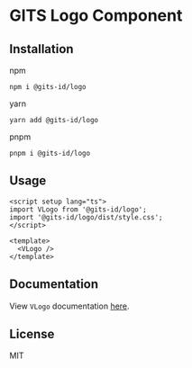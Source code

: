 # GITS Logo Component

## Installation

npm

```
npm i @gits-id/logo
```

yarn

```
yarn add @gits-id/logo
```

pnpm

```
pnpm i @gits-id/logo
```

## Usage

```vue
<script setup lang="ts">
import VLogo from '@gits-id/logo';
import '@gits-id/logo/dist/style.css';
</script>

<template>
  <VLogo />
</template>
```

## Documentation

View `VLogo` documentation [here](https://gits-ui.web.app/?path=/story/components-logo--default).

## License

MIT
